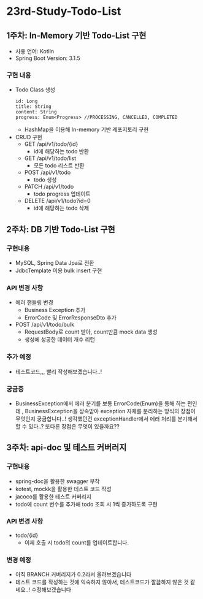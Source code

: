 # 23rd-Study-Todo-List
## 1주차: In-Memory 기반 Todo-List 구현
- 사용 언어: Kotlin
- Spring Boot Version: 3.1.5
### 구현 내용
- Todo Class 생성
  ```  
  id: Long  
  title: String  
  content: String  
  progress: Enum<Progress> //PROCESSING, CANCELLED, COMPLETED  
  ```
  - HashMap을 이용해 In-memory 기반 레포지토리 구현  
- CRUD 구현
  - GET /api/v1/todo/{id}
    - id에 해당하는 todo 반환
  - GET /api/v1/todo/list
    - 모든 todo 리스트 반환
  - POST /api/v1/todo
    - todo 생성
  - PATCH /api/v1/todo
    - todo progress 업데이트
  - DELETE /api/v1/todo?id=0
    - id에 해당하는 todo 삭제
## 2주차: DB 기반 Todo-List 구현
### 구현내용
- MySQL, Spring Data Jpa로 전환
- JdbcTemplate 이용 bulk insert 구현

### API 변경 사항
- 에러 핸들링 변경
  - Business Exception 추가
  - ErrorCode 및 ErrorResponseDto 추가
- POST /api/v1/todo/bulk
  - RequestBody로 count 받아, count만큼 mock data 생성
  - 생성에 성공한 데이터 개수 리턴

### 추가 예정
- 테스트코드,,, 빨리 작성해보겠습니다..!
### 궁금증
- BusinessException에서 에러 분기를 보통 ErrorCode(Enum)을 통해 하는 편인데
, BusinessException을 상속받아 exception 자체를 분리하는 방식의 장점이 무엇인지 궁금합니다..! 
생각했던건 exceptionHandler에서 에러 처리를 분기해서 할 수 있다..? 또다른 장점은 무엇이 있을까요??

## 3주차: api-doc 및 테스트 커버러지
### 구현내용
- spring-doc을 활용한 swagger 부착
- kotest, mockk을 활용한 테스트 코드 작성
- jacoco를 활용한 테스트 커버리지
- todo에 count 변수를 추가해 todo 조회 시 1씩 증가하도록 구현

### API 변경 사항
- todo/{id}
  - 이제 호출 시 todo의 count를 업데이트합니다.

### 변경 예정
- 아직 BRANCH 커버리지가 0.2라서 올려보겠습니다
- 테스트 코드를 작성하는 것에 익숙하지 않아서, 테스트코드가 깔끔하지 않은 것 같네요..! 수정해보겠습니다